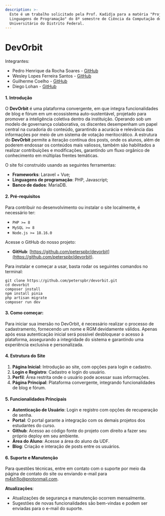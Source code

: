 ```yaml
---
description: >-
  Este é um trabalho solicitado pela Prof. Kadidja para a matéria "Projeto de
  Linguagens de Programação" do 8º semestre de Ciência da Computação do Centro
  Universitário do Distrito Federal.
---
```


# DevOrbit

Integrantes:

* Pedro Henrique da Rocha Soares - [GitHub](https://github.com/peterspbr)
* Wesley Lopes Ferreira Santos - [GitHub](https://github.com/Lupescoder)
* Guilherme Coelho - [GitHub](https://github.com/)
* Diego Lohan - [GitHub](https://github.com/diegolohan14)

#### 1. Introdução

O **DevOrbit** é uma plataforma convergente, em que integra funcionalidades de blog e fórum em um ecossistema auto-sustentável, projetado para promover a inteligência coletiva dentro da instituição. Operando sob um modelo de governança colaborativa, os discentes desempenham um papel central na curadoria do conteúdo, garantindo a acurácia e relevância das informações por meio de um sistema de votação meritocrático. A estrutura do **DevOrbit** permite a iteração contínua dos posts, onde os alunos, além de poderem endossar os conteúdos mais valiosos, também são habilitados a realizar contribuições e modificações, garantindo um fluxo orgânico de conhecimento em múltiplas frentes temáticas.

O site foi construído usando as seguintes ferramentas:

* **Frameworks**: Laravel + Vue;
* **Linguagens de programação**: PHP, Javascript;
* **Banco de dados**: MariaDB.

#### 2. Pré-requisitos

Para contribuir no desenvolvimento ou instalar o site localmente, é necessário ter:

* `PHP >= 8`
* `MySQL >= 8`
* `Node.js >= 18.16.0`

Acesse o GitHub do nosso projeto:

* **GitHub**: [https://github.com/peterspbr/devorbit](https://github.com/peterspbr/devorbit).

Para instalar e começar a usar, basta rodar os seguintes comandos no terminal:

```
git clone https://github.com/peterspbr/devorbit.git
cd devorbit
composer install
npm install pinia
php artisan migrate
composer run dev
```

#### 3. Como começar:

Para iniciar sua imersão no DevOrbit, é necessário realizar o processo de cadastramento, fornecendo um nome e RGM devidamente válidos. Apenas após essa autenticação inicial será possível desbloquear o acesso à plataforma, assegurando a integridade do sistema e garantindo uma experiência exclusiva e personalizada.

#### 4. Estrutura do Site

1. **Página Inicial**: Introdução ao site, com opções para login e cadastro.
2. **Login e Registro**: Cadastro e login do usuário.
3. **Perfil**: Área restrita onde o usuário pode acessar suas informações.
4. **Página Principal**: Plataforma convergente, integrando funcionalidades de blog e fórum.

#### 5. Funcionalidades Principais

* **Autenticação de Usuário**: Login e registro com opções de recuperação de senha.
* **Portal**: O portal garante a integração com os demais projetos dos estudantes do curso.
* **Github**: Acesso ao código fonte do projeto com direito a fazer seu próprio deploy em seu ambiente.
* **Área do Aluno**: Acesse a área do aluno da UDF.
* **Blog**: Criação e interação de posts entre os usuários.

#### 6. Suporte e Manutenção

Para questões técnicas, entre em contato com o suporte por meio da página de contato do site ou enviando e-mail para [m4sh1lo@protonmail.com](mailto:m4sh1lo@protonmail.com).

**Atualizações**:

* Atualizações de segurança e manutenção ocorrem mensalmente.
* Sugestões de novas funcionalidades são bem-vindas e podem ser enviadas para o e-mail do suporte.

